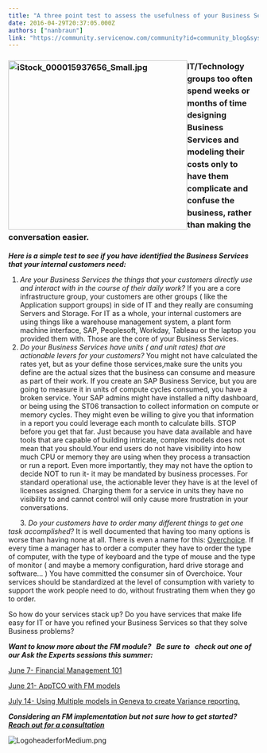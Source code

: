 ```yaml
---
title: "A three point test to assess the usefulness of your Business Services"
date: 2016-04-29T20:37:05.000Z
authors: ["nanbraun"]
link: "https://community.servicenow.com/community?id=community_blog&sys_id=b0bc6a25dbd0dbc01dcaf3231f96191c"
---
```

<h3 class="graf--h3"><span style="line-height: 1.5;"><img  alt="iStock_000015937656_Small.jpg" class="image-3 jive-image" height="341" src="d774540edb145304b322f4621f961939.iix" style="width: 360px; height: 340.839px; float: left;" width="360"/>IT/Technology groups too often spend weeks or months of time designing Business Services and modeling their costs only to have them complicate and confuse the business, rather than making the conversation easier.</span></h3><p></p><p class="graf--p"><em><strong>Here is a simple test to see if you have identified the Business Services that your internal customers need:</strong></em></p><p class="graf--p"></p><ol class="postList"><li><em class="markup--em markup--li-em">Are your Business Services the things that your customers directly use and interact with in the course of their daily work? </em>If you are a core infrastructure group, your customers are other groups ( like the Application support groups) in side of IT and they really are consuming Servers and Storage. For IT as a whole, your internal customers are using things like a warehouse management system, a plant form machine interface, SAP, Peoplesoft, Workday, Tableau or the laptop you provided them with. Those are the core of your Business Services.</li><li><em class="markup--em markup--li-em">Do your Business Services have units ( and unit rates) that are actionable levers for your customers? </em>You might not have calculated the rates yet, but as your define those services,make sure the units you define are the actual sizes that the business can consume and measure as part of their work. If you create an SAP Business Service, but you are going to measure it in units of compute cycles consumed, you have a broken service. Your SAP admins might have installed a nifty dashboard, or being using the ST06 transaction to collect information on compute or memory cycles. They might even be willing to give you that information in a report you could leverage each month to calculate bills. STOP before you get that far. Just because you have data available and have tools that are capable of building intricate, complex models does not mean that you should.Your end users do not have visibility into how much CPU or memory they are using when they process a transaction or run a report. Even more importantly, they may not have the option to decide NOT to run it- it may be mandated by business processes. For standard operational use, the actionable lever they have is at the level of licenses assigned. Charging them for a service in units they have no visibility to and cannot control will only cause more frustration in your conversations.</li></ol><p class="graf--p">       3. <em class="markup--p-em markup--em">Do your customers have to order many different things to get one task accomplished?</em> It is well documented that having too many options is worse than having none at all. There is even a name for this: <a title="anchor markup--p-anchor" class="markup--anchor markup--p-anchor" data-href="https://en.wikipedia.org/wiki/Overchoice" href="https://en.wikipedia.org/wiki/Overchoice">Overchoice</a>. If every time a manager has to order a computer they have to order the type of computer, with the type of keyboard and the type of mouse and the type of monitor ( and maybe a memory configuration, hard drive storage and software... ) You have committed the consumer sin of Overchoice. Your services should be standardized at the level of consumption with variety to support the work people need to do, without frustrating them when they go to order.</p><p class="graf--p"></p><p class="graf--p">So how do your services stack up? Do you have services that make life easy for IT or have you refined your Business Services so that they solve Business problems?</p><p class="graf--p"></p><p class="graf--p"><em><strong>Want to know more about the FM module?   Be sure to   check out one of our Ask the Experts sessions this summer: </strong></em></p><p class="graf--p"></p><p class="graf--p"><a title="" _jive_internal="true" href="/community?id=community_question&sys_id=6ce50f21db1cdbc01dcaf3231f9619c5">June 7- Financial Management 101</a></p><p class="graf--p"><a title="" _jive_internal="true" href="/community?id=community_question&sys_id=c20fb629db58dbc01dcaf3231f961933">June 21- AppTCO with FM models</a></p><p class="graf--p"><a title="" _jive_internal="true" href="/community?id=community_question&sys_id=284e0beddb9cdbc01dcaf3231f961993">July 14- Using Multiple models in Geneva to create Variance reporting. </a></p><p class="graf--p"></p><p class="graf--p"><em><strong>Considering an FM implementation but not sure how to get started? <a title="avron.com/about-us/contact-us/" href="http://thavron.com/about-us/contact-us/"> Reach out for a consultation</a></strong></em></p><p class="graf--p"><img  alt="LogoheaderforMedium.png" class="image-2 jive-image" src="151ad50adbd813043eb27a9e0f96198c.iix"/></p>